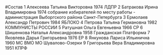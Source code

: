 #Состав
1 Алексеева Татьяна Викторовна 1974 ЛДПР
2 Батракова Ирина Владимировна 1974 собрание избирателей по месту работы - администрация Выборгского района Санкт-Петербурга
3 Ермолаев Александр Петрович 1984 ЯБЛОКО
4 Петрова Татьяна Германовна 1982 КОММУНИСТЫ РОССИИ
5 Ратушная Ольга Евгеньевна 1966 СР
6 Шишенкова Наталья Александровна 1958 Гражданская Платформа
7 Яковлева Дарья Григорьевна 1976 ЕР
8 Янкунова Лариса Ильинична 1960 МС ВМО МО Шувалово-Озерки
9 Григорьева Вера Владимировна 1951 КПРФ
